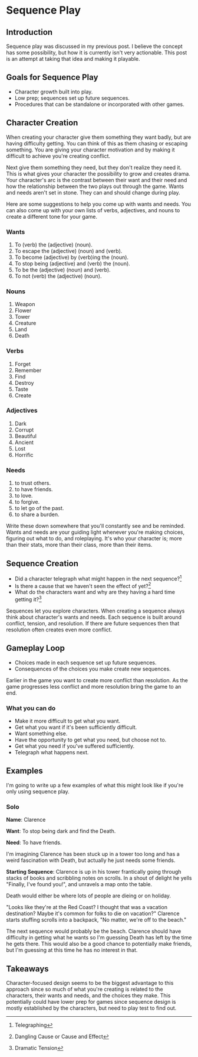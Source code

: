 # Sequence Play

## Introduction

Sequence play was discussed in my previous post. I believe the concept has some possibility, but how it is currently isn't very actionable. This post is an attempt at taking that idea and making it playable.

## Goals for Sequence Play

- Character growth built into play.
- Low prep; sequences set up future sequences.
-  Procedures that can be standalone or incorporated with other games.

## Character Creation

When creating your character give them something they want badly, but are having difficulty getting. You can think of this as them chasing or escaping something. You are giving your character motivation and by making it difficult to achieve you're creating conflict.

Next give them something they need, but they don't realize they need it. This is what gives your character the possibility to grow and creates drama. Your character's arc is the contrast between their want and their need and how the relationship between the two plays out through the game. Wants and needs aren't set in stone. They can and should change during play. 

Here are some suggestions to help you come up with wants and needs. You can also come up with your own lists of verbs, adjectives, and nouns to create a different tone for your game.

### Wants

1. To (verb) the (adjective) (noun).
2. To escape the (adjective) (noun) and (verb).
3. To become (adjective) by (verb)ing the (noun).
4. To stop being (adjective) and (verb) the (noun).
5. To be the (adjective) (noun) and (verb).
6. To not (verb) the (adjective) (noun).

### Nouns

1. Weapon
2. Flower
3. Tower
4. Creature
5. Land
6. Death

### Verbs

1. Forget
2. Remember
3. Find
4. Destroy
5. Taste
6. Create

### Adjectives

1. Dark
2. Corrupt
3. Beautiful
4. Ancient
5. Lost
6. Horrific

### Needs

1. to trust others.
2. to have friends.
3. to love.
4. to forgive.
5. to let go of the past.
6. to share a burden.

Write these down somewhere that you'll constantly see and be reminded. Wants and needs are your guiding light whenever you're making choices, figuring out what to do, and roleplaying. It's who your character is; more than their stats, more than their class, more than their items.

## Sequence Creation

- Did a character telegraph what might happen in the next sequence?[^1]
- Is there a cause that we haven't seen the effect of yet?[^2]
- What do the characters want and why are they having a hard time getting it?[^3]

[^1]: Telegraphing
[^2]: Dangling Cause or Cause and Effect
[^3]: Dramatic Tension

Sequences let you explore characters. When creating a sequence always think about character's wants and needs. Each sequence is built around conflict, tension, and resolution. If there are future sequences then that resolution often creates even more conflict.

## Gameplay Loop

- Choices made in each sequence set up future sequences.
- Consequences of the choices you make create new sequences.

Earlier in the game you want to create more conflict than resolution. As the game progresses less conflict and more resolution bring the game to an end.

### What you can do

- Make it more difficult to get what you want.
- Get what you want if it's been sufficiently difficult.
- Want something else.
- Have the opportunity to get what you need, but choose not to.
- Get what you need if you've suffered sufficiently.
- Telegraph what happens next.

## Examples

I'm going to write up a few examples of what this might look like if you're only using sequence play.

### Solo

**Name**: Clarence

**Want**: To stop being dark and find the Death.

**Need**: To have friends.

I'm imagining Clarence has been stuck up in a tower too long and has a weird fascination with Death, but actually he just needs some friends.

**Starting Sequence**: Clarence is up in his tower frantically going through stacks of books and scribbling notes on scrolls. In a shout of delight he yells "Finally, I've found you!", and unravels a map onto the table.

Death would either be where lots of people are dieing or on holiday.

"Looks like they're at the Red Coast? I thought that was a vacation destination? Maybe it's common for folks to die on vacation?" Clarence starts stuffing scrolls into a backpack, "No matter, we're off to the beach."

The next sequence would probably be the beach. Clarence should have difficulty in getting what he wants so I'm guessing Death has left by the time he gets there. This would also be a good chance to potentially make friends, but I'm guessing at this time he has no interest in that.

## Takeaways

Character-focused design seems to be the biggest advantage to this approach since so much of what you're creating is related to the characters, their wants and needs, and the choices they make. This potentially could have lower prep for games since sequence design is mostly established by the characters, but need to play test to find out.
